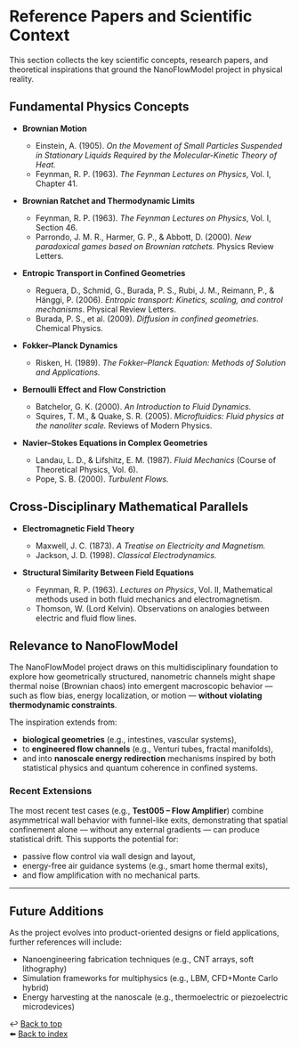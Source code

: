 # Reference Papers and Scientific Context

This section collects the key scientific concepts, research papers, and theoretical inspirations that ground the NanoFlowModel project in physical reality.

## Fundamental Physics Concepts

- **Brownian Motion**

  - Einstein, A. (1905). _On the Movement of Small Particles Suspended in Stationary Liquids Required by the Molecular-Kinetic Theory of Heat._
  - Feynman, R. P. (1963). _The Feynman Lectures on Physics_, Vol. I, Chapter 41.

- **Brownian Ratchet and Thermodynamic Limits**

  - Feynman, R. P. (1963). _The Feynman Lectures on Physics_, Vol. I, Section 46.
  - Parrondo, J. M. R., Harmer, G. P., & Abbott, D. (2000). _New paradoxical games based on Brownian ratchets._ Physics Review Letters.

- **Entropic Transport in Confined Geometries**

  - Reguera, D., Schmid, G., Burada, P. S., Rubi, J. M., Reimann, P., & Hänggi, P. (2006). _Entropic transport: Kinetics, scaling, and control mechanisms_. Physical Review Letters.
  - Burada, P. S., et al. (2009). _Diffusion in confined geometries_. Chemical Physics.

- **Fokker–Planck Dynamics**

  - Risken, H. (1989). _The Fokker–Planck Equation: Methods of Solution and Applications._

- **Bernoulli Effect and Flow Constriction**

  - Batchelor, G. K. (2000). _An Introduction to Fluid Dynamics._
  - Squires, T. M., & Quake, S. R. (2005). _Microfluidics: Fluid physics at the nanoliter scale._ Reviews of Modern Physics.

- **Navier–Stokes Equations in Complex Geometries**

  - Landau, L. D., & Lifshitz, E. M. (1987). _Fluid Mechanics_ (Course of Theoretical Physics, Vol. 6).
  - Pope, S. B. (2000). _Turbulent Flows._

## Cross-Disciplinary Mathematical Parallels

- **Electromagnetic Field Theory**

  - Maxwell, J. C. (1873). _A Treatise on Electricity and Magnetism._
  - Jackson, J. D. (1998). _Classical Electrodynamics._

- **Structural Similarity Between Field Equations**

  - Feynman, R. P. (1963). _Lectures on Physics_, Vol. II, Mathematical methods used in both fluid mechanics and electromagnetism.
  - Thomson, W. (Lord Kelvin). Observations on analogies between electric and fluid flow lines.

## Relevance to NanoFlowModel

The NanoFlowModel project draws on this multidisciplinary foundation to explore how geometrically structured, nanometric channels might shape thermal noise (Brownian chaos) into emergent macroscopic behavior — such as flow bias, energy localization, or motion — **without violating thermodynamic constraints**.

The inspiration extends from:

- **biological geometries** (e.g., intestines, vascular systems),
- to **engineered flow channels** (e.g., Venturi tubes, fractal manifolds),
- and into **nanoscale energy redirection** mechanisms inspired by both statistical physics and quantum coherence in confined systems.

### Recent Extensions

The most recent test cases (e.g., **Test005 – Flow Amplifier**) combine asymmetrical wall behavior with funnel-like exits, demonstrating that spatial confinement alone — without any external gradients — can produce statistical drift. This supports the potential for:

- passive flow control via wall design and layout,
- energy-free air guidance systems (e.g., smart home thermal exits),
- and flow amplification with no mechanical parts.

---

## Future Additions

As the project evolves into product-oriented designs or field applications, further references will include:

- Nanoengineering fabrication techniques (e.g., CNT arrays, soft lithography)
- Simulation frameworks for multiphysics (e.g., LBM, CFD+Monte Carlo hybrid)
- Energy harvesting at the nanoscale (e.g., thermoelectric or piezoelectric microdevices)

↩️ [Back to top](#)  
⬅️ [Back to index](../index.md)
